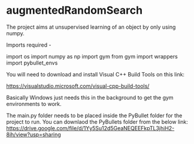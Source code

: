 # augmentedRandomSearch
The project aims at unsupervised learning of an object by only using numpy.

Imports required - 

import os
import numpy as np
import gym
from gym import wrappers
import pybullet_envs

You will need to download and install Visual C++ Build Tools on this link:

https://visualstudio.microsoft.com/visual-cpp-build-tools/

Basically Windows just needs this in the background to get the gym environments to work.

The main.py folder needs to be placed inside the PyBullet folder for the project to run.
You can downlaod the PyBullets folder from the below link:
https://drive.google.com/file/d/1Yy5Su12d5GeaNEQEEFkpTL3jhiH2-8ih/view?usp=sharing
